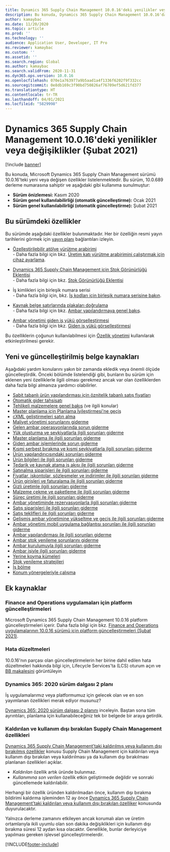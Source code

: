 ```yaml
---
title: Dynamics 365 Supply Chain Management 10.0.16'deki yenilikler veya değişiklikler (Şubat 2021)
description: Bu konuda, Dynamics 365 Supply Chain Management 10.0.16'daki yeni veya değişen özellikler açıklanmaktadır.
author: kamaybac
ms.date: 11/20/2020
ms.topic: article
ms.prod: ''
ms.technology: ''
audience: Application User, Developer, IT Pro
ms.reviewer: kamaybac
ms.custom: ''
ms.assetid: ''
ms.search.region: Global
ms.author: kamaybac
ms.search.validFrom: 2020-11-31
ms.dyn365.ops.version: 10.0.16
ms.openlocfilehash: 070e1a763977a9b5aad1a4f1336f6202f9f332cc
ms.sourcegitcommit: 0e8db169c3f90bd750826af76709ef5d621fd377
ms.translationtype: HT
ms.contentlocale: tr-TR
ms.lasthandoff: 04/01/2021
ms.locfileid: "5829998"
---
```

# <a name="whats-new-or-changed-in-dynamics-365-supply-chain-management-10016-february-2021"></a>Dynamics 365 Supply Chain Management 10.0.16'deki yenilikler veya değişiklikler (Şubat 2021)

[!include [banner](../includes/banner.md)]

Bu konuda, Microsoft Dynamics 365 Supply Chain Management sürümü 10.0.16'teki yeni veya değişen özellikler listelenmektedir. Bu sürüm, 10.0.689 derleme numarasına sahiptir ve aşağıdaki gibi kullanıma sunulmuştur:

- **Sürüm önizlemesi:** Kasım 2020
- **Sürüm genel kullanılabilirliği (otomatik güncelleştirme):** Ocak 2021
- **Sürüm genel kullanılabilirliği (otomatik güncelleştirme):** Şubat 2021

## <a name="features-included-in-this-release"></a>Bu sürümdeki özellikler

Bu sürümde aşağıdaki özellikler bulunmaktadır. Her bir özelliğin resmi yayın tarihlerini görmek için [yayın planı](https://docs.microsoft.com/dynamics365-release-plan/2020wave2/finance-operations/dynamics365-supply-chain-management/planned-features) bağlantıları izleyin.

- [Özelleştirilebilir atölye yürütme arabirimi](https://docs.microsoft.com/dynamics365-release-plan/2020wave2/finance-operations/dynamics365-supply-chain-management/customizable-shop-floor-execution-interface)<br> - Daha fazla bilgi için bkz. [Üretim katı yürütme arabirimini çalıştırmak için cihaz ayarlama](../production-control/production-floor-execution-setup.md).

- [Dynamics 365 Supply Chain Management için Stok Görünürlüğü Eklentisi](https://docs.microsoft.com/dynamics365-release-plan/2020wave2/finance-operations/dynamics365-supply-chain-management/inventory-visibility-add-in-dynamics-365-supply-chain-management-preview)<br> - Daha fazla bilgi için bkz. [Stok Görünürlüğü Eklentisi](../inventory/inventory-visibility.md)

- İş kimlikleri için birleşik numara serisi<br> - Daha fazla bilgi için, bkz. [İş kodları için birleşik numara serisine bakın](../production-control/unified-job-ids.md).

- [Kaynak belge satırlarında plakaları doğrulama](https://docs.microsoft.com/dynamics365-release-plan/2020wave2/finance-operations/dynamics365-supply-chain-management/validate-license-plates-source-document-lines)<br> - Daha fazla bilgi için bkz. [Ambar yapılandırmaya genel bakış](../warehousing/warehouse-configuration.md).

- [Ambar yönetimi giden iş yükü görselleştirmesi](https://docs.microsoft.com/dynamics365-release-plan/2020wave2/finance-operations/dynamics365-supply-chain-management/warehouse-management--workload-visualization)<br> - Daha fazla bilgi için bkz. [Giden iş yükü görselleştirmesi](../warehousing/outbound-workload-visualization.md)

Bu özelliklerin çoğunun kullanılabilmesi için [Özellik yönetimi](../../fin-ops-core/fin-ops/get-started/feature-management/feature-management-overview.md) kullanılarak etkinleştirilmesi gerekir.

## <a name="new-and-updated-documentation-resources"></a>Yeni ve güncelleştirilmiş belge kaynakları

Aşağıdaki yardım konularını yakın bir zamanda ekledik veya önemli ölçüde güncelleştirdik. Önceki bölümde listelendiği gibi, bunların bu sürüm için eklenen yeni özelliklerle ilgili olması gerekmez ancak var olan özelliklerden daha fazla bilgi almanıza yardımcı olabilirler.

- [Sabit tabanlı ürün yapılandırması için öznitelik tabanlı satış fiyatları](../pim/attribute-based-product-configurator.md)
- [Otomatik gider tahsisatı](../procurement/automatic-charges-allocation.md)
- [Tehlikeli malzemelere genel bakış](../pim/hazmat-overview.md) (ve ilgili konular)
- [Master planlama için Planlama İyileştirmesi'ne geçiş](../master-planning/new-master-planning-engine.md)
- [cXML geliştirmeleri satın alma](../procurement/purchasing-cxml-enhancements.md)
- [Maliyet yönetimi sorunlarını giderme](../cost-management/troubleshoot-costmanagement.md)
- [Gelen ambar operasyonlarında sorun giderme](../warehousing/troubleshoot-warehouse-inbound.md)
- [Yük oluşturma ve sevkiyatlarla ilgili sorunları giderme](../warehousing/troubleshoot-warehouse-loads-shipments.md)
- [Master planlama ile ilgili sorunları giderme](../master-planning/troubleshoot-masterplanning.md)
- [Giden ambar işlemlerinde sorun giderme](../warehousing/troubleshoot-warehouse-outbound.md)
- [Kısmi serbest bırakma ve kısmi sevkiyatlarla ilgili sorunları giderme](../warehousing/troubleshoot-warehouse-partial-release-shipment.md)
- [Ürün yapılandırıcısındaki sorunları giderme](../pim/troubleshooting-productconfigurator.md)
- [Ürün bilgileri ile ilgili sorunları giderme](../pim/troubleshooting-productinformation.md)
- [Tedarik ve kaynak atama iş akışı ile ilgili sorunları giderme](../procurement/troubleshoot-procurementworkflows.md)
- [Satınalma siparişleri ile ilgili sorunları giderme](../procurement/troubleshoot-purchaseorders.md)
- [Fiyatlar, iskontolar, sözleşmeler ve indirimler ile ilgili sorunları giderme](../procurement/troubleshooting-pricediscountagreements.md)
- [Ürün girişleri ve faturalama ile ilgili sorunları giderme](../procurement/troubleshooting-productreceiptinvoicing.md)
- [Gizli üretimle ilgili sorunları giderme](../production-control/troubleshoot-discretemanufacturing.md)
- [Malzeme çekme ve paketleme ile ilgili sorunları giderme](../warehousing/troubleshoot-warehouse-picking-packing.md)
- [Süreç üretimi ile ilgili sorunları giderme](../production-control/troubleshoot-processmanufacturing.md)
- [Ambar yönetiminde rezervasyonlarla ilgili sorunları giderme](../warehousing/troubleshoot-warehouse-reservations.md)
- [Satış siparişleri ile ilgili sorunları giderme](../sales-marketing/troubleshooting-sales.md)
- [Satış teklifleri ile ilgili sorunları giderme](../sales-marketing/troubleshooting-salesquotation.md)
- [Gelişmiş ambar yönetimine yükseltme ve geçiş ile ilgili sorunları giderme](../warehousing/troubleshoot-warehouse-upgrade-migration.md)
- [Ambar yönetimi mobil uygulama bağlantısı sorunları ile ilgili sorunları giderme](../warehousing/troubleshoot-warehouse-app-connection.md)
- [Ambar yapılandırması ile ilgili sorunları giderme](../warehousing/troubleshoot-warehouse-configuration.md)
- [Ambar stok yenileme sorunlarını giderme](../warehousing/troubleshoot-warehouse-replenishment.md)
- [Ambar kurulumuyla ilgili sorunları giderme](../warehousing/troubleshoot-warehouse-setup.md)
- [Ambar işiyle ilgili sorunları giderme](../warehousing/troubleshoot-warehouse-work.md)
- [Yerine koyma kümeleri](../warehousing/putaway-clusters.md)
- [Stok yenileme stratejileri](../warehousing/replenishment-strategies.md)
- [İş bölme](../warehousing/work-split.md)
- [Konum yönergeleriyle çalışma](../warehousing/create-location-directive.md)

## <a name="additional-resources"></a>Ek kaynaklar

### <a name="platform-updates-for-finance-and-operations-apps"></a>Finance and Operations uygulamaları için platform güncelleştirmeleri

Microsoft Dynamics 365 Supply Chain Management 10.0.16 platform güncelleştirmeleri içerir. Daha fazla bilgi için bkz. [Finance and Operations uygulamalarının 10.0.16 sürümü için platform güncelleştirmeleri (Şubat 2021)](../../fin-ops-core/dev-itpro/get-started/whats-new-platform-updates-10-0-16.md).

### <a name="bug-fixes"></a>Hata düzeltmeleri

10.0.16'nın parçası olan güncelleştirmelerin her birine dahil edilen hata düzeltmeleri hakkında bilgi için, Lifecycle Services'ta (LCS) oturum açın ve [BB makalesini](https://fix.lcs.dynamics.com/Issue/Details?bugId=528995&dbType=3&qc=267a545fabd24e111868bedc16716f5713a785ed096cdb6209526f41631e41db) görüntüleyin

### <a name="dynamics-365-2020-release-wave-2-plan"></a>Dynamics 365: 2020 sürüm dalgası 2 planı

İş uygulamalarımız veya platformumuz için gelecek olan ve en son yayımlanan özellikleri merak ediyor musunuz?

[Dynamics 365: 2020 sürüm dalgası 2 planını](https://docs.microsoft.com/dynamics365-release-plan/2020wave2/index) inceleyin. Baştan sona tüm ayrıntıları, planlama için kullanabileceğiniz tek bir belgede bir araya getirdik.

### <a name="removed-and-deprecated-supply-chain-management-features"></a>Kaldırılan ve kullanım dışı bırakılan Supply Chain Management özellikleri

[Dynamics 365 Supply Chain Management'taki kaldırılmış veya kullanım dışı bırakılmış özellikler](removed-deprecated-features-scm-updates.md) konusu Supply Chain Management için kaldırılan veya kullanım dışı bırakılan veya kaldırılması ya da kullanım dışı bırakılması planlanan özellikleri açıklar.

- *Kaldırılan* özellik artık üründe bulunmaz.
- *Kullanımına son verilen* özellik etkin geliştirmede değildir ve sonraki güncellemede kaldırılabilir.

Herhangi bir özellik üründen kaldırılmadan önce, kullanım dışı bırakma bildirimi kaldırma işleminden 12 ay önce [Dynamics 365 Supply Chain Management'taki kaldırılan veya kullanım dışı bırakılan özelliker](removed-deprecated-features-scm-updates.md) konusunda duyurulacaktır.

Yalnızca derleme zamanını etkileyen ancak korumalı alan ve üretim ortamlarıyla ikili uyumlu olan son dakika değişiklikleri için kullanım dışı bırakma süresi 12 aydan kısa olacaktır. Genellikle, bunlar derleyiciye yapılması gereken işlevsel güncelleştirmelerdir.


[!INCLUDE[footer-include](../../includes/footer-banner.md)]